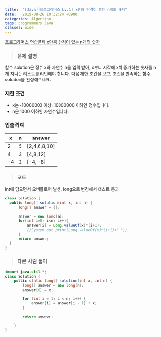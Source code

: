 ```yaml
---
title:  "[Java][프로그래머스 Lv.1] x만큼 간격이 있는 n개의 숫자"
date:   2019-08-26 10:32:24 +0900
categories: Algorithm
tags: programmers Java
classes: wide
---  
```


[프로그래머스 연습문제 x만큼 간격이 있는 n개의 숫자](https://programmers.co.kr/learn/courses/30/lessons/12954)   

> ### 문제 설명  

함수 solution은 정수 x와 자연수 n을 입력 받아, x부터 시작해 x씩 증가하는 숫자를 n개 지니는 리스트를 리턴해야 합니다. 다음 제한 조건을 보고, 조건을 만족하는 함수, solution을 완성해주세요.

### 제한 조건
- x는 -10000000 이상, 10000000 이하인 정수입니다.
- n은 1000 이하인 자연수입니다.

### 입출력 예

| x  	| n 	| answer       	|
|----	|---	|--------------	|
| 2  	| 5 	| [2,4,6,8,10] 	|
| 4  	| 3 	| [4,8,12]     	|
| -4 	| 2 	| [-4, -8]     	|

>### 코드

int에 담으면서 오버플로어 발생, long으로 변경해서 테스트 통과

```java
class Solution {
  public long[] solution(int x, int n) {
      long[] answer = {};

      answer = new long[n];
      for(int i=0; i<n; i++){
          answer[i] = Long.valueOf(x)*(i+1);
          //System.out.print(Long.valueOf(x)*(i+1)+" ");
      }
      return answer;
  }
}
```

>### 다른 사람 풀이

```java
import java.util.*;
class Solution {
    public static long[] solution(int x, int n) {
        long[] answer = new long[n];
        answer[0] = x;

        for (int i = 1; i < n; i++) {
            answer[i] = answer[i - 1] + x;
        }

        return answer;

    }
}
```
